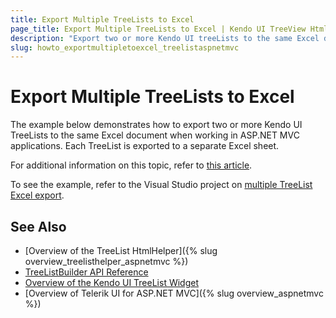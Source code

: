 ```yaml
---
title: Export Multiple TreeLists to Excel
page_title: Export Multiple TreeLists to Excel | Kendo UI TreeView HtmlHelper
description: "Export two or more Kendo UI treeLists to the same Excel document in ASP.NET MVC applications."
slug: howto_exportmultipletoexcel_treelistaspnetmvc
---
```


# Export Multiple TreeLists to Excel

The example below demonstrates how to export two or more Kendo UI TreeLists to the same Excel document when working in ASP.NET MVC applications. Each TreeList is exported to a separate Excel sheet.

For additional information on this topic, refer to [this article](http://docs.telerik.com/kendo-ui/framework/excel/introduction#excel-document-creation).

To see the example, refer to the Visual Studio project on [multiple TreeList Excel export](https://github.com/telerik/ui-for-aspnet-mvc-examples/tree/master/treelist/multiple-treelist-export).

## See Also

* [Overview of the TreeList HtmlHelper]({% slug overview_treelisthelper_aspnetmvc %})
* [TreeListBuilder API Reference](/api/Kendo.Mvc.UI.Fluent/TreeListBuilder)
* [Overview of the Kendo UI TreeList Widget](http://docs.telerik.com/kendo-ui/controls/data-management/treelist/overview)
* [Overview of Telerik UI for ASP.NET MVC]({% slug overview_aspnetmvc %})
